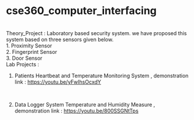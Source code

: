 # cse360_computer_interfacing
<br>
Theory_Project : Laboratory based security system. we have proposed this system based on three sensors given below.
<br>
                 1. Proximity Sensor <br>
                 2. Fingerprint Sensor <br>
                 3. Door Sensor
<br>
Lab Projects : 
<br>

1. Patients Heartbeat and Temperature Monitoring System ,  demonstration link : https://youtu.be/yFwIhsOcxdY <br>

<br>

2. Data Logger System Temperature and Humidity Measure  , demonstration link : https://youtu.be/800SSGNtTps

